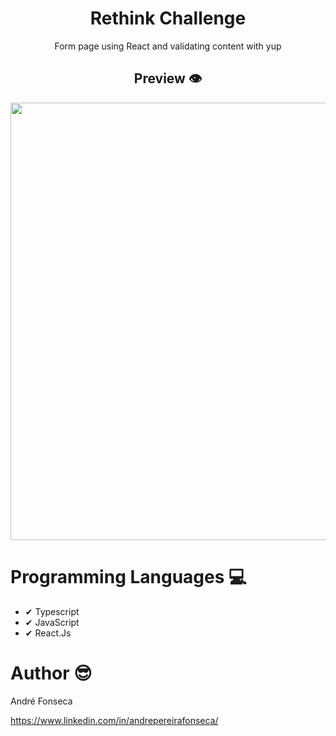 <h1 align="center">
  Rethink Challenge
</h1>

<div align="center">
  <p>Form page using React and validating content with yup</p>
</div>

<h2 align="center">
  Preview 👁
</h2>

<div align="center">
  <img src="https://user-images.githubusercontent.com/102862819/201712388-71b53743-730a-4745-9770-046532a39001.PNG" width="700px"/>
</div>

# Programming Languages 💻
 - ✔ Typescript
 - ✔ JavaScript
 - ✔ React.Js

# Author 😎

André Fonseca

https://www.linkedin.com/in/andrepereirafonseca/
